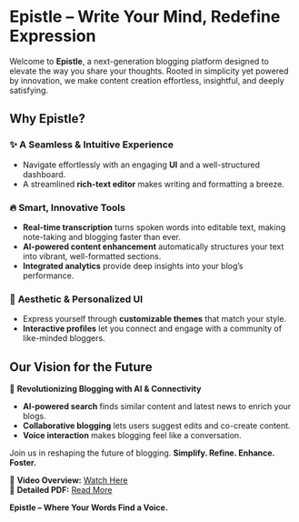 # **Epistle – Write Your Mind, Redefine Expression**  

Welcome to **Epistle**, a next-generation blogging platform designed to elevate the way you share your thoughts. Rooted in simplicity yet powered by innovation, we make content creation effortless, insightful, and deeply satisfying.  

## **Why Epistle?**  
### ✨ **A Seamless & Intuitive Experience**  
- Navigate effortlessly with an engaging **UI** and a well-structured dashboard.  
- A streamlined **rich-text editor** makes writing and formatting a breeze.  

### 🔥 **Smart, Innovative Tools**  
- **Real-time transcription** turns spoken words into editable text, making note-taking and blogging faster than ever.  
- **AI-powered content enhancement** automatically structures your text into vibrant, well-formatted sections.  
- **Integrated analytics** provide deep insights into your blog’s performance.  

### 🎨 **Aesthetic & Personalized UI**  
- Express yourself through **customizable themes** that match your style.  
- **Interactive profiles** let you connect and engage with a community of like-minded bloggers.  

## **Our Vision for the Future**  
🚀 **Revolutionizing Blogging with AI & Connectivity**  
- **AI-powered search** finds similar content and latest news to enrich your blogs.  
- **Collaborative blogging** lets users suggest edits and co-create content.  
- **Voice interaction** makes blogging feel like a conversation.  

Join us in reshaping the future of blogging. **Simplify. Refine. Enhance. Foster.**  

🎥 **Video Overview:** [Watch Here](https://drive.google.com/file/d/1RhCUboKmWWe3fhUfw35ABt_E4qah5NWS/view?usp=drive_link)  
📄 **Detailed PDF:** [Read More](https://drive.google.com/file/d/1UWfWsjLeBT2BdsSIflCh1IRfJGqFtB5x/view?usp=sharing)  

**Epistle – Where Your Words Find a Voice.**
